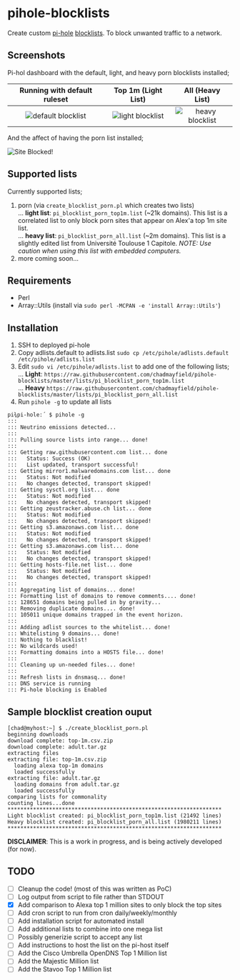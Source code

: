 # pihole-blocklists

Create custom [pi-hole](https://pi-hole.net/) [blocklists](https://github.com/pi-hole/pi-hole/wiki/Customising-sources-for-ad-lists#block-more-than-advertisements). To block unwanted traffic to a network.

## Screenshots
Pi-hol dashboard with the default, light, and heavy porn blocklists installed;

| Running with default ruleset | Top 1m (Light List) | All (Heavy List) |
| :--------------------------: | :------------------:| :---------------:|
| ![default blocklist](http://i.imgur.com/Nq9vCM7.png) | ![light blocklist](http://i.imgur.com/vA3YWjp.png) | ![heavy blocklist](http://i.imgur.com/7e8xpUl.png) |

And the affect of having the porn list installed;

![Site Blocked!](http://i.imgur.com/uzBFPxI.png)

## Supported lists

Currently supported lists;
1. porn (via `create_blocklist_porn.pl` which creates two lists)<br />
... **light list**: `pi_blocklist_porn_top1m.list` (~21k domains). This list is a correlated list to only block porn sites that appear on Alex'a top 1m site list.<br />
... **heavy list**: `pi_blocklist_porn_all.list` (~2m domains). This list is a slightly edited list from Université Toulouse 1 Capitole.  _NOTE: Use caution when using this list with embedded computers._<br />
2. more coming soon...

## Requirements
* Perl
* Array::Utils (install via `sudo perl -MCPAN -e 'install Array::Utils'`)

## Installation
1. SSH to deployed pi-hole
2. Copy adlists.default to adlists.list `sudo cp /etc/pihole/adlists.default /etc/pihole/adlists.list`
3. Edit `sudo vi /etc/pihole/adlists.list` to add one of the following lists;<br />
... **Light**: `https://raw.githubusercontent.com/chadmayfield/pihole-blocklists/master/lists/pi_blocklist_porn_top1m.list`<br />
... **Heavy** `https://raw.githubusercontent.com/chadmayfield/pihole-blocklists/master/lists/pi_blocklist_porn_all.list`<br />
4. Run `pihole -g` to update all lists
```
pi¾pi-hole:´ $ pihole -g
:::
::: Neutrino emissions detected...
:::
::: Pulling source lists into range... done!
:::
::: Getting raw.githubusercontent.com list... done
:::   Status: Success (OK)
:::   List updated, transport successful!
::: Getting mirror1.malwaredomains.com list... done
:::   Status: Not modified
:::   No changes detected, transport skipped!
::: Getting sysctl.org list... done
:::   Status: Not modified
:::   No changes detected, transport skipped!
::: Getting zeustracker.abuse.ch list... done
:::   Status: Not modified
:::   No changes detected, transport skipped!
::: Getting s3.amazonaws.com list... done
:::   Status: Not modified
:::   No changes detected, transport skipped!
::: Getting s3.amazonaws.com list... done
:::   Status: Not modified
:::   No changes detected, transport skipped!
::: Getting hosts-file.net list... done
:::   Status: Not modified
:::   No changes detected, transport skipped!
::: 
::: Aggregating list of domains... done!
::: Formatting list of domains to remove comments.... done!
::: 128651 domains being pulled in by gravity...
::: Removing duplicate domains.... done!
::: 105011 unique domains trapped in the event horizon.
:::
::: Adding adlist sources to the whitelist... done!
::: Whitelisting 9 domains... done!
::: Nothing to blacklist!
::: No wildcards used!
::: Formatting domains into a HOSTS file... done!
:::
::: Cleaning up un-needed files... done!
:::
::: Refresh lists in dnsmasq... done!
::: DNS service is running
::: Pi-hole blocking is Enabled
```

## Sample blocklist creation ouput 

```
[chad@myhost:~] $ ./create_blocklist_porn.pl 
beginning downloads
download complete: top-1m.csv.zip
download complete: adult.tar.gz
extracting files
extracting file: top-1m.csv.zip
  loading alexa top-1m domains
  loaded successfully
extracting file: adult.tar.gz
  loading domains from adult.tar.gz
  loaded successfully
comparing lists for commonality
counting lines...done
*******************************************************************
Light blocklist created: pi_blocklist_porn_top1m.list (21492 lines)
Heavy blocklist created: pi_blocklist_porn_all.list (1980211 lines)
*******************************************************************
```

**DISCLAIMER**: This is a work in progress, and is being actively developed (for now).

## TODO
- [ ] Cleanup the code! (most of this was written as PoC)
- [ ] Log output from script to file rather than STDOUT
- [X] Add comparison to Alexa top 1 million sites to only block the top sites
- [ ] Add cron script to run from cron daily/weekly/monthly
- [ ] Add installation script for automated install
- [ ] Add additional lists to combine into one mega list
- [ ] Possibly generizie script to accept any list
- [ ] Add instructions to host the list on the pi-host itself
- [ ] Add the Cisco Umbrella OpenDNS Top 1 Million list
- [ ] Add the Majestic Million list
- [ ] Add the Stavoo Top 1 Million list
